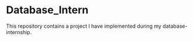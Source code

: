 # Database_Intern
This repository contains a project I have implemented during my database-internship.

